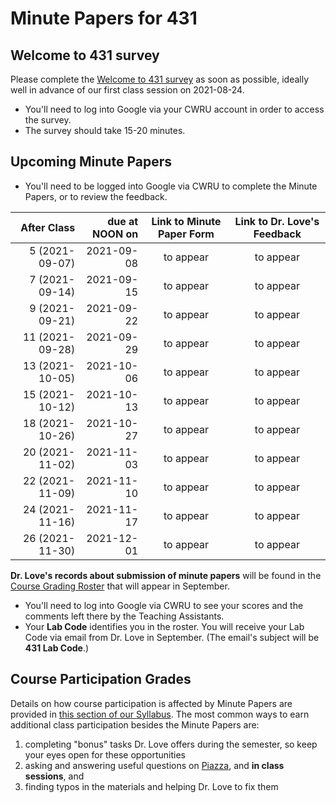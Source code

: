 # Minute Papers for 431

## Welcome to 431 survey

Please complete the [Welcome to 431 survey](https://bit.ly/431-2021-welcome-survey) as soon as possible, ideally well in advance of our first class session on 2021-08-24. 

- You'll need to log into Google via your CWRU account in order to access the survey.
- The survey should take 15-20 minutes.

## Upcoming Minute Papers

- You'll need to be logged into Google via CWRU to complete the Minute Papers, or to review the feedback.

After Class | due at NOON on | Link to Minute Paper Form | Link to Dr. Love's Feedback
----------: | ------: | :--------: | :----------:
5 (2021-09-07) | 2021-09-08 | to appear | to appear
7 (2021-09-14) | 2021-09-15 | to appear | to appear
9 (2021-09-21) | 2021-09-22 | to appear | to appear
11 (2021-09-28) | 2021-09-29 | to appear | to appear
13 (2021-10-05) | 2021-10-06 | to appear | to appear
15 (2021-10-12) | 2021-10-13 | to appear | to appear
18 (2021-10-26) | 2021-10-27 | to appear | to appear
20 (2021-11-02) | 2021-11-03 | to appear | to appear
22 (2021-11-09) | 2021-11-10 | to appear | to appear
24 (2021-11-16) | 2021-11-17 | to appear | to appear
26 (2021-11-30) | 2021-12-01 | to appear | to appear

**Dr. Love's records about submission of minute papers** will be found in the [Course Grading Roster](https://bit.ly/431-2021-grades) that will appear in September.

- You'll need to log into Google via CWRU to see your scores and the comments left there by the Teaching Assistants. 
- Your **Lab Code** identifies you in the roster. You will receive your Lab Code via email from Dr. Love in September. (The email's subject will be **431 Lab Code**.) 

## Course Participation Grades

Details on how course participation is affected by Minute Papers are provided in [this section of our Syllabus](https://thomaselove.github.io/431-2021-syllabus/deliverables-assignments.html#minute-papers-and-class-participation). The most common ways to earn additional class participation besides the Minute Papers are:

1. completing "bonus" tasks Dr. Love offers during the semester, so keep your eyes open for these opportunities
2. asking and answering useful questions on [Piazza](https://piazza.com/case/fall2021/pqhs431), and **in class sessions**, and 
3. finding typos in the materials and helping Dr. Love to fix them
